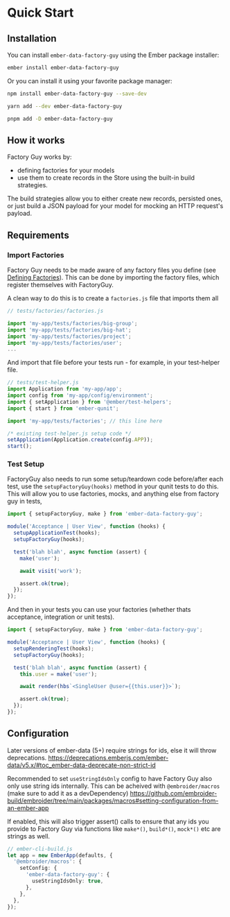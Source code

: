 # Quick Start

## Installation

You can install `ember-data-factory-guy` using the Ember package installer:

```bash
ember install ember-data-factory-guy
```

Or you can install it using your favorite package manager:

```bash
npm install ember-data-factory-guy --save-dev
```

```bash
yarn add --dev ember-data-factory-guy
```

```bash
pnpm add -D ember-data-factory-guy
```

## How it works

Factory Guy works by:

- defining factories for your models
- use them to create records in the Store using the built-in build strategies.

The build strategies allow you to either create new records, persisted ones, or just build a JSON payload for your model
for mocking an HTTP request's payload.

## Requirements

### Import Factories

Factory Guy needs to be made aware of any factory files you define (see [Defining Factories](defining-factories.md)). This can be done by importing the factory files, which register themselves with FactoryGuy.

A clean way to do this is to create a `factories.js` file that imports them all

```js
// tests/factories/factories.js

import 'my-app/tests/factories/big-group';
import 'my-app/tests/factories/big-hat';
import 'my-app/tests/factories/project';
import 'my-app/tests/factories/user';
...
```

And import that file before your tests run - for example, in your test-helper file.

```js
// tests/test-helper.js
import Application from 'my-app/app';
import config from 'my-app/config/environment';
import { setApplication } from '@ember/test-helpers';
import { start } from 'ember-qunit';

import 'my-app/tests/factories'; // this line here

/* existing test-helper.js setup code */
setApplication(Application.create(config.APP));
start();
```

### Test Setup

FactoryGuy also needs to run some setup/teardown code before/after each test, use the `setupFactoryGuy(hooks)` method in your qunit tests to do this. This will allow you to use factories, mocks, and anything else from factory guy in tests,

```js
import { setupFactoryGuy, make } from 'ember-data-factory-guy';

module('Acceptance | User View', function (hooks) {
  setupApplicationTest(hooks);
  setupFactoryGuy(hooks);

  test('blah blah', async function (assert) {
    make('user');

    await visit('work');

    assert.ok(true);
  });
});
```

And then in your tests you can use your factories (whether thats acceptance, integration or unit tests).

```js
import { setupFactoryGuy, make } from 'ember-data-factory-guy';

module('Acceptance | User View', function (hooks) {
  setupRenderingTest(hooks);
  setupFactoryGuy(hooks);

  test('blah blah', async function (assert) {
    this.user = make('user');

    await render(hbs`<SingleUser @user={{this.user}}>`);

    assert.ok(true);
  });
});
```

## Configuration

Later versions of ember-data (5+) require strings for ids, else it will throw deprecations.
https://deprecations.emberjs.com/ember-data/v5.x/#toc_ember-data-deprecate-non-strict-id

Recommended to set `useStringIdsOnly` config to have Factory Guy also only use string ids internally. This can be
acheived with `@embroider/macros` (make sure to add it as a devDependency)
https://github.com/embroider-build/embroider/tree/main/packages/macros#setting-configuration-from-an-ember-app

If enabled, this will also trigger assert() calls to ensure that any ids you provide to Factory Guy via functions like
`make*()`, `build*()`, `mock*()` etc are strings as well.

```ts
// ember-cli-build.js
let app = new EmberApp(defaults, {
  '@embroider/macros': {
    setConfig: {
      'ember-data-factory-guy': {
        useStringIdsOnly: true,
      },
    },
  },
});
```
